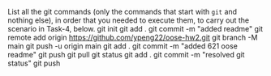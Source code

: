 List all the git commands (only the commands that start with `git` and nothing else), in order that you needed to execute them, to carry out the scenario in Task-4, below.
git init
git add .
git commit -m "added readme"
git remote add origin https://github.com/ypeng22/oose-hw2.git
git branch -M main
git push -u origin main
git add .
git commit -m "added 621 oose readme"
git push
git pull
git status
git add .
git commit -m "resolved git status"
git push

